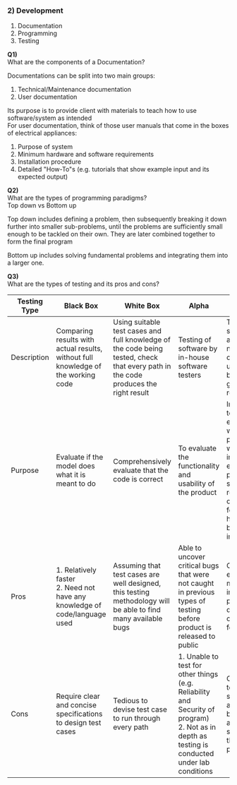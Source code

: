 ### 2) Development  

1. Documentation  
2. Programming  
3. Testing  

**Q1)**  
What are the components of a Documentation?  

Documentations can be split into two main groups:  

1. Technical/Maintenance documentation 
2. User documentation  

Its purpose is to provide client with materials to teach how to use software/system as intended  
For user documentation, think of those user manuals that come in the boxes of electrical appliances:  

1. Purpose of system  
2. Minimum hardware and software requirements  
3. Installation procedure  
4. Detailed "How-To"s (e.g. tutorials that show example input and its expected output)  

**Q2)**  
What are the types of programming paradigms?  
Top down vs Bottom up  

Top down includes defining a problem, then subsequently breaking it down further into smaller sub-problems, until the problems are sufficiently small enough to be tackled on their own. They are later combined together to form the final program  

Bottom up includes solving fundamental problems and integrating them into a larger one.

**Q3)**  
What are the types of testing and its pros and cons?   

| Testing Type | Black Box                                                    | White Box                                                    | Alpha                                                        | Beta                                                         |
| ------------ | ------------------------------------------------------------ | ------------------------------------------------------------ | ------------------------------------------------------------ | ------------------------------------------------------------ |
| Description  | Comparing results with actual results, without full knowledge of the working code | Using suitable test cases and full knowledge of the code being tested, check that every path in the code produces the right result | Testing of software by in-house software testers             | Testing of software by a limited number of chosen users before general release |
| Purpose      | Evaluate if the model does what it is meant to do            | Comprehensively evaluate that the code is correct            | To evaluate the functionality and usability of the product   | In addition to evaluating whether product works as intended, evaluate if program is secure, reliable and collect feedback on how  it can be improved. |
| Pros         | 1. Relatively faster<br />2. Need not have any knowledge of code/language used | Assuming that test cases are well designed, this testing methodology will be able to find many available bugs | Able to uncover critical bugs that were not caught in previous types of testing before product is released to public | Cost effective method of improving product quality via consumer feedback |
| Cons         | Require clear and concise specifications to design test cases | Tedious to devise test case to run through every path        | 1. Unable to test for other  things (e.g. Reliability and Security of program)<br />2. Not as in depth as testing is conducted under lab conditions | Challenging to find sufficient and right beta users, as well as sustaining their participation |

